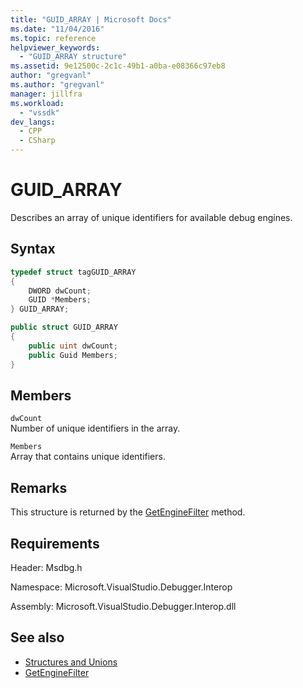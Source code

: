 ```yaml
---
title: "GUID_ARRAY | Microsoft Docs"
ms.date: "11/04/2016"
ms.topic: reference
helpviewer_keywords:
  - "GUID_ARRAY structure"
ms.assetid: 9e12500c-2c1c-49b1-a0ba-e08366c97eb8
author: "gregvanl"
ms.author: "gregvanl"
manager: jillfra
ms.workload:
  - "vssdk"
dev_langs:
  - CPP
  - CSharp
---
```

# GUID_ARRAY
Describes an array of unique identifiers for available debug engines.

## Syntax

```cpp
typedef struct tagGUID_ARRAY
{
    DWORD dwCount;
    GUID *Members;
} GUID_ARRAY;
```

```csharp
public struct GUID_ARRAY
{
    public uint dwCount;
    public Guid Members;
}
```

## Members
`dwCount`\
Number of unique identifiers in the array.

`Members`\
Array that contains unique identifiers.

## Remarks
This structure is returned by the [GetEngineFilter](../../../extensibility/debugger/reference/idebugprocess3-getenginefilter.md) method.

## Requirements
Header: Msdbg.h

Namespace: Microsoft.VisualStudio.Debugger.Interop

Assembly: Microsoft.VisualStudio.Debugger.Interop.dll

## See also
- [Structures and Unions](../../../extensibility/debugger/reference/structures-and-unions.md)
- [GetEngineFilter](../../../extensibility/debugger/reference/idebugprocess3-getenginefilter.md)
